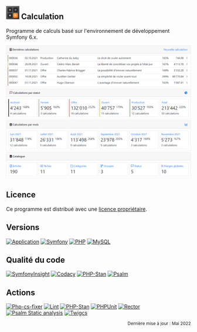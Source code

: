 ![Icon](public/images/icons/android-icon-36x36.png) Calculation
-----------
Programme de calculs basé sur l'environnement de développement Symfony 6.x.

![Screenshot](public/help/images/home.png)

Licence
-------
Ce programme est distribué avec une [licence propriétaire](LICENSE.md).

Versions
--------
[![Application](https://img.shields.io/badge/Application-2.3.0-blue)](https://github.com/laurentmuller/calculation) [![Symfony](https://img.shields.io/badge/Symfony-6.1.1-informational?logo=symfony)](https://symfony.com) [![PHP](https://img.shields.io/badge/PHP-8.1.7-informational?logo=php)](https://www.php.net) [![MySQL](https://img.shields.io/badge/MySQL-5.7.32-informational?logo=mysql)](https://www.mysql.com)

Qualité du code
----------------
[![SymfonyInsight](https://insight.symfony.com/projects/b3a90438-77e0-4811-a8df-7ad782a9b62a/mini.svg)](https://insight.symfony.com/projects/b3a90438-77e0-4811-a8df-7ad782a9b62a) [![Codacy](https://app.codacy.com/project/badge/Grade/47008d380fac4a3ea891c7bd72bddd58)](https://www.codacy.com?utm_source=github.com&amp;utm_medium=referral&amp;utm_content=laurentmuller/calculation&amp;utm_campaign=Badge_Grade) [![PHP-Stan](https://img.shields.io/badge/PHPStan-Level%207-brightgreen.svg?style=flat&logo=php)](https://phpstan.org/blog/find-bugs-in-your-code-without-writing-tests)  [![Psalm](https://img.shields.io/badge/Psalm-Level%201-brightgreen.svg?style=flat)](https://psalm.dev/docs/running_psalm/installation/)

Actions
-------
[![Php-cs-fixer](https://github.com/laurentmuller/calculation/actions/workflows/php-cs-fixer.yaml/badge.svg)](https://github.com/laurentmuller/calculation/actions/workflows/php-cs-fixer.yaml) [![Lint](https://github.com/laurentmuller/calculation/actions/workflows/lint.yaml/badge.svg)](https://github.com/laurentmuller/calculation/actions/workflows/lint.yaml) [![PHP-Stan](https://github.com/laurentmuller/calculation/actions/workflows/php-stan.yaml/badge.svg)](https://github.com/laurentmuller/calculation/actions/workflows/php-stan.yaml) [![PHPUnit](https://github.com/laurentmuller/calculation/actions/workflows/php-unit.yaml/badge.svg)](https://github.com/laurentmuller/calculation/actions/workflows/php-unit.yaml) [![Rector](https://github.com/laurentmuller/calculation/actions/workflows/rector.yaml/badge.svg)](https://github.com/laurentmuller/calculation/actions/workflows/rector.yaml) [![Psalm Static analysis](https://github.com/laurentmuller/calculation/actions/workflows/psalm.yaml/badge.svg)](https://github.com/laurentmuller/calculation/actions/workflows/psalm.yaml) [![Twigcs](https://github.com/laurentmuller/calculation/actions/workflows/twigcs.yaml/badge.svg)](https://github.com/laurentmuller/calculation/actions/workflows/twigcs.yaml)

<p style="text-align:right; font-size: smaller;">Dernière mise à jour : Mai 2022</p>
